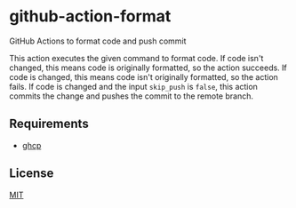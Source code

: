 # github-action-format

GitHub Actions to format code and push commit

This action executes the given command to format code.
If code isn't changed, this means code is originally formatted, so the action succeeds.
If code is changed, this means code isn't originally formatted, so the action fails.
If code is changed and the input `skip_push` is `false`, this action commits the change and pushes the commit to the remote branch.

## Requirements

- [ghcp](https://github.com/int128/ghcp)

## License

[MIT](LICENSE)
